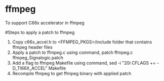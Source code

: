 # ffmpeg
To support C66x accelerator in ffmpeg

#Steps to apply a patch to ffmpeg
1. Copy c66x_accel.h to <FFMPEG_PKGS>/include folder that contains ffmpeg header files
2. Apply a patch to ffmpeg.c using command,
   patch ffmpeg.c ffmpeg_Signalogic.patch
3. Add a flag to ffmpeg Makefile using command,
   sed -i "20i CFLAGS += -D_TI66X_ACCEL" Makefile
4. Recompile ffmpeg to get ffmpeg binary with applied patch
